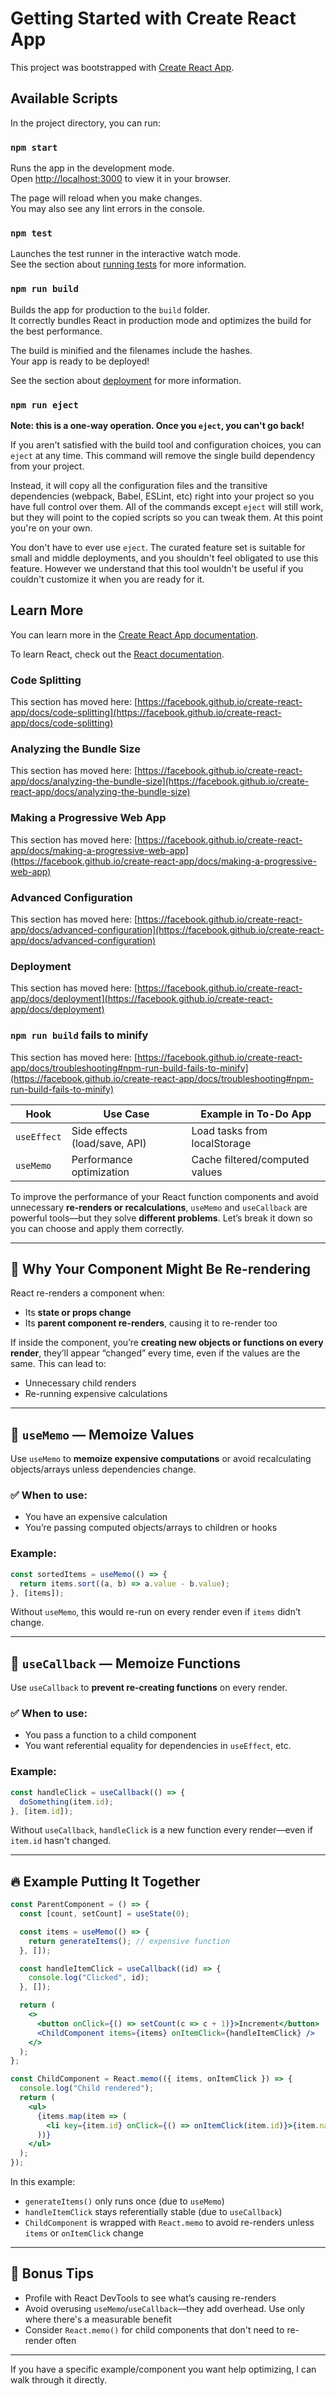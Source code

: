 # Getting Started with Create React App

This project was bootstrapped with [Create React App](https://github.com/facebook/create-react-app).

## Available Scripts

In the project directory, you can run:

### `npm start`

Runs the app in the development mode.\
Open [http://localhost:3000](http://localhost:3000) to view it in your browser.

The page will reload when you make changes.\
You may also see any lint errors in the console.

### `npm test`

Launches the test runner in the interactive watch mode.\
See the section about [running tests](https://facebook.github.io/create-react-app/docs/running-tests) for more information.

### `npm run build`

Builds the app for production to the `build` folder.\
It correctly bundles React in production mode and optimizes the build for the best performance.

The build is minified and the filenames include the hashes.\
Your app is ready to be deployed!

See the section about [deployment](https://facebook.github.io/create-react-app/docs/deployment) for more information.

### `npm run eject`

**Note: this is a one-way operation. Once you `eject`, you can't go back!**

If you aren't satisfied with the build tool and configuration choices, you can `eject` at any time. This command will remove the single build dependency from your project.

Instead, it will copy all the configuration files and the transitive dependencies (webpack, Babel, ESLint, etc) right into your project so you have full control over them. All of the commands except `eject` will still work, but they will point to the copied scripts so you can tweak them. At this point you're on your own.

You don't have to ever use `eject`. The curated feature set is suitable for small and middle deployments, and you shouldn't feel obligated to use this feature. However we understand that this tool wouldn't be useful if you couldn't customize it when you are ready for it.

## Learn More

You can learn more in the [Create React App documentation](https://facebook.github.io/create-react-app/docs/getting-started).

To learn React, check out the [React documentation](https://reactjs.org/).

### Code Splitting

This section has moved here: [https://facebook.github.io/create-react-app/docs/code-splitting](https://facebook.github.io/create-react-app/docs/code-splitting)

### Analyzing the Bundle Size

This section has moved here: [https://facebook.github.io/create-react-app/docs/analyzing-the-bundle-size](https://facebook.github.io/create-react-app/docs/analyzing-the-bundle-size)

### Making a Progressive Web App

This section has moved here: [https://facebook.github.io/create-react-app/docs/making-a-progressive-web-app](https://facebook.github.io/create-react-app/docs/making-a-progressive-web-app)

### Advanced Configuration

This section has moved here: [https://facebook.github.io/create-react-app/docs/advanced-configuration](https://facebook.github.io/create-react-app/docs/advanced-configuration)

### Deployment

This section has moved here: [https://facebook.github.io/create-react-app/docs/deployment](https://facebook.github.io/create-react-app/docs/deployment)

### `npm run build` fails to minify

This section has moved here: [https://facebook.github.io/create-react-app/docs/troubleshooting#npm-run-build-fails-to-minify](https://facebook.github.io/create-react-app/docs/troubleshooting#npm-run-build-fails-to-minify)







| Hook        | Use Case                      | Example in To-Do App           |
| ----------- | ----------------------------- | ------------------------------ |
| `useEffect` | Side effects (load/save, API) | Load tasks from localStorage   |
| `useMemo`   | Performance optimization      | Cache filtered/computed values |




To improve the performance of your React function components and avoid unnecessary **re-renders or recalculations**, `useMemo` and `useCallback` are powerful tools—but they solve **different problems**. Let’s break it down so you can choose and apply them correctly.

---

## 🔁 Why Your Component Might Be Re-rendering

React re-renders a component when:

* Its **state or props change**
* Its **parent component re-renders**, causing it to re-render too

If inside the component, you’re **creating new objects or functions on every render**, they’ll appear “changed” every time, even if the values are the same. This can lead to:

* Unnecessary child renders
* Re-running expensive calculations

---

## 🧠 `useMemo` — Memoize **Values**

Use `useMemo` to **memoize expensive computations** or avoid recalculating objects/arrays unless dependencies change.

### ✅ When to use:

* You have an expensive calculation
* You’re passing computed objects/arrays to children or hooks

### Example:

```js
const sortedItems = useMemo(() => {
  return items.sort((a, b) => a.value - b.value);
}, [items]);
```

Without `useMemo`, this would re-run on every render even if `items` didn’t change.

---

## 🔗 `useCallback` — Memoize **Functions**

Use `useCallback` to **prevent re-creating functions** on every render.

### ✅ When to use:

* You pass a function to a child component
* You want referential equality for dependencies in `useEffect`, etc.

### Example:

```js
const handleClick = useCallback(() => {
  doSomething(item.id);
}, [item.id]);
```

Without `useCallback`, `handleClick` is a new function every render—even if `item.id` hasn't changed.

---

## 🔥 Example Putting It Together

```jsx
const ParentComponent = () => {
  const [count, setCount] = useState(0);

  const items = useMemo(() => {
    return generateItems(); // expensive function
  }, []);

  const handleItemClick = useCallback((id) => {
    console.log("Clicked", id);
  }, []);

  return (
    <>
      <button onClick={() => setCount(c => c + 1)}>Increment</button>
      <ChildComponent items={items} onItemClick={handleItemClick} />
    </>
  );
};

const ChildComponent = React.memo(({ items, onItemClick }) => {
  console.log("Child rendered");
  return (
    <ul>
      {items.map(item => (
        <li key={item.id} onClick={() => onItemClick(item.id)}>{item.name}</li>
      ))}
    </ul>
  );
});
```

In this example:

* `generateItems()` only runs once (due to `useMemo`)
* `handleItemClick` stays referentially stable (due to `useCallback`)
* `ChildComponent` is wrapped with `React.memo` to avoid re-renders unless `items` or `onItemClick` change

---

## 🧪 Bonus Tips

* Profile with React DevTools to see what’s causing re-renders
* Avoid overusing `useMemo`/`useCallback`—they add overhead. Use only where there's a measurable benefit
* Consider `React.memo()` for child components that don't need to re-render often

---

If you have a specific example/component you want help optimizing, I can walk through it directly.
